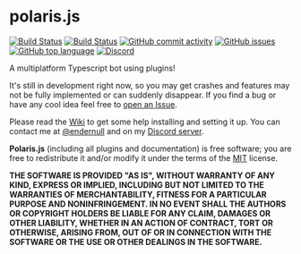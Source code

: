 # polaris.js

<a href="https://github.com/luksireiku/polaris.js/actions?query=workflow%3A%22Node.js+CI%22">
    <img alt="Build Status" src="https://github.com/luksireiku/polaris.js/workflows/Node.js%20CI/badge.svg"></a>
<a href="https://github.com/luksireiku/polaris.js/actions?query=workflow%3ADocker">
    <img alt="Build Status" src="https://github.com/luksireiku/polaris.js/workflows/Docker/badge.svg"></a>
<a href="https://github.com/luksireiku/polaris.js/commits/main">
    <img alt="GitHub commit activity" src="https://img.shields.io/github/commit-activity/m/luksireiku/polaris.js"></a>
<a href="https://github.com/luksireiku/polaris.js/issues">
    <img alt="GitHub issues" src="https://img.shields.io/github/issues/luksireiku/polaris.js"></a>
<a href="#">
    <img alt="GitHub top language" src="https://img.shields.io/github/languages/top/luksireiku/polaris.js"></a>
<a href="https://discord.gg/sSE7gDA3v6">
    <img alt="Discord" src="https://img.shields.io/discord/133155648891256832"></a>

A multiplatform Typescript bot using plugins!

It's still in development right now, so you may get crashes and features
may not be fully implemented or can suddenly disappear.
If you find a bug or have any cool idea feel free to [open an Issue](https://github.com/luksireiku/polaris.js/issues/new).

Please read the [Wiki](https://github.com/luksireiku/polaris.js/wiki) to get some help installing and setting it up.
You can contact me at [@endernull](https://telegram.me/endernull) and on my [Discord server](https://discord.gg/sSE7gDA3v6).

**Polaris.js** (including all plugins and documentation) is free software; you are free to redistribute it and/or modify it under the terms of the [MIT](LICENSE) license.

**THE SOFTWARE IS PROVIDED "AS IS", WITHOUT WARRANTY OF ANY KIND, EXPRESS OR
IMPLIED, INCLUDING BUT NOT LIMITED TO THE WARRANTIES OF MERCHANTABILITY,
FITNESS FOR A PARTICULAR PURPOSE AND NONINFRINGEMENT. IN NO EVENT SHALL THE
AUTHORS OR COPYRIGHT HOLDERS BE LIABLE FOR ANY CLAIM, DAMAGES OR OTHER
LIABILITY, WHETHER IN AN ACTION OF CONTRACT, TORT OR OTHERWISE, ARISING FROM,
OUT OF OR IN CONNECTION WITH THE SOFTWARE OR THE USE OR OTHER DEALINGS IN THE
SOFTWARE.**
